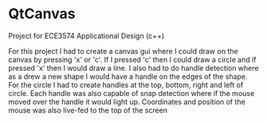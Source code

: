 # QtCanvas

Project for ECE3574 Applicational Design (c++)

For this project I had to create a canvas gui where I could draw on the canvas by pressing 'x' or 'c'.
If I pressed 'c' then I could draw a circle and if pressed 'x' then I would draw a line.
I also had to do handle detection where as a drew a new shape I would have a handle on the edges of the shape.
For the circle I had to create handles at the top, bottom, right and left of circle. 
Each handle was also capable of snap detection where if the mouse moved over the handle it would light up.
Coordinates and position of the mouse was also live-fed to the top of the screen
